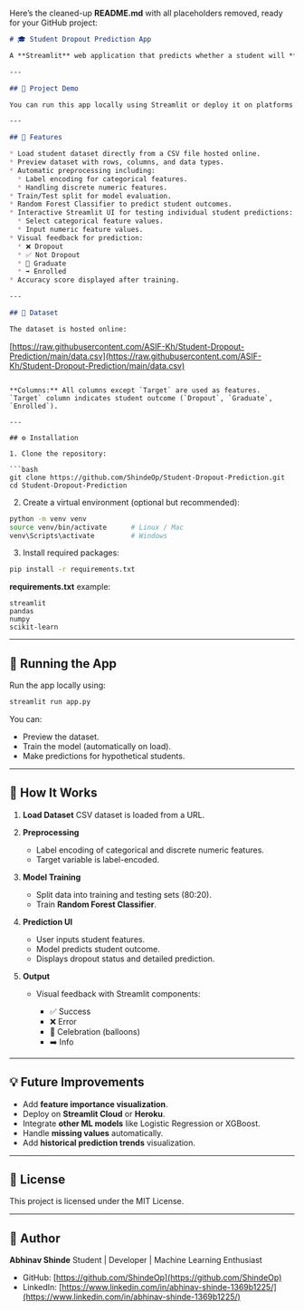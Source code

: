 Here’s the cleaned-up **README.md** with all placeholders removed, ready for your GitHub project:

```markdown
# 🎓 Student Dropout Prediction App

A **Streamlit** web application that predicts whether a student will **Dropout**, **Graduate**, or remain **Enrolled** based on their academic and demographic features. This project utilizes a **Random Forest Classifier** for prediction and provides an interactive interface for users to test predictions by adjusting input features.

---

## 🔗 Project Demo

You can run this app locally using Streamlit or deploy it on platforms like **Streamlit Cloud**.

---

## 🧰 Features

* Load student dataset directly from a CSV file hosted online.
* Preview dataset with rows, columns, and data types.
* Automatic preprocessing including:
  * Label encoding for categorical features.
  * Handling discrete numeric features.
* Train/Test split for model evaluation.
* Random Forest Classifier to predict student outcomes.
* Interactive Streamlit UI for testing individual student predictions:
  * Select categorical feature values.
  * Input numeric feature values.
* Visual feedback for prediction:
  * ❌ Dropout
  * ✅ Not Dropout
  * 🎉 Graduate
  * ➡️ Enrolled
* Accuracy score displayed after training.

---

## 📁 Dataset

The dataset is hosted online:

```

[https://raw.githubusercontent.com/ASIF-Kh/Student-Dropout-Prediction/main/data.csv](https://raw.githubusercontent.com/ASIF-Kh/Student-Dropout-Prediction/main/data.csv)

````

**Columns:** All columns except `Target` are used as features.  
`Target` column indicates student outcome (`Dropout`, `Graduate`, `Enrolled`).

---

## ⚙️ Installation

1. Clone the repository:

```bash
git clone https://github.com/ShindeOp/Student-Dropout-Prediction.git
cd Student-Dropout-Prediction
````

2. Create a virtual environment (optional but recommended):

```bash
python -m venv venv
source venv/bin/activate      # Linux / Mac
venv\Scripts\activate         # Windows
```

3. Install required packages:

```bash
pip install -r requirements.txt
```

**requirements.txt** example:

```
streamlit
pandas
numpy
scikit-learn
```

---

## 🚀 Running the App

Run the app locally using:

```bash
streamlit run app.py
```

You can:

* Preview the dataset.
* Train the model (automatically on load).
* Make predictions for hypothetical students.

---

## 🧩 How It Works

1. **Load Dataset**
   CSV dataset is loaded from a URL.

2. **Preprocessing**

   * Label encoding of categorical and discrete numeric features.
   * Target variable is label-encoded.

3. **Model Training**

   * Split data into training and testing sets (80:20).
   * Train **Random Forest Classifier**.

4. **Prediction UI**

   * User inputs student features.
   * Model predicts student outcome.
   * Displays dropout status and detailed prediction.

5. **Output**

   * Visual feedback with Streamlit components:

     * ✅ Success
     * ❌ Error
     * 🎉 Celebration (balloons)
     * ➡️ Info

---

## 💡 Future Improvements

* Add **feature importance visualization**.
* Deploy on **Streamlit Cloud** or **Heroku**.
* Integrate **other ML models** like Logistic Regression or XGBoost.
* Handle **missing values** automatically.
* Add **historical prediction trends** visualization.

---

## 📄 License

This project is licensed under the MIT License.

---

## 👤 Author

**Abhinav Shinde**
Student | Developer | Machine Learning Enthusiast

* GitHub: [https://github.com/ShindeOp](https://github.com/ShindeOp)
* LinkedIn: [https://www.linkedin.com/in/abhinav-shinde-1369b1225/](https://www.linkedin.com/in/abhinav-shinde-1369b1225/)

```


